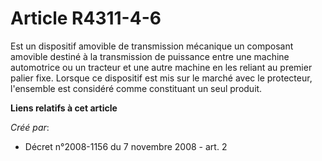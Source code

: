 # Article R4311-4-6

Est un dispositif amovible de transmission mécanique un composant amovible destiné à la transmission de puissance entre une
machine automotrice ou un tracteur et une autre machine en les reliant au premier palier fixe. Lorsque ce dispositif est mis
sur le marché avec le protecteur, l'ensemble est considéré comme constituant un seul produit.

**Liens relatifs à cet article**

_Créé par_:

  - Décret n°2008-1156 du 7 novembre 2008 - art. 2

